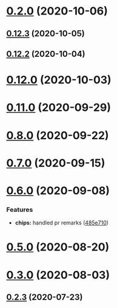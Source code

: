 # [0.2.0](https://github.com/material-components/material-components-web-components/compare/v0.12.3...v0.2.0) (2020-10-06)



## [0.12.3](https://github.com/material-components/material-components-web-components/compare/v0.12.2...v0.12.3) (2020-10-05)



## [0.12.2](https://github.com/material-components/material-components-web-components/compare/v0.12.1...v0.12.2) (2020-10-04)



# [0.12.0](https://github.com/material-components/material-components-web-components/compare/v0.11.0...v0.12.0) (2020-10-03)



# [0.11.0](https://github.com/material-components/material-components-web-components/compare/v0.10.0...v0.11.0) (2020-09-29)



# [0.8.0](https://github.com/material-components/material-components-web-components/compare/v0.7.0...v0.8.0) (2020-09-22)



# [0.7.0](https://github.com/material-components/material-components-web-components/compare/v0.6.0...v0.7.0) (2020-09-15)



# [0.6.0](https://github.com/material-components/material-components-web-components/compare/v0.5.0...v0.6.0) (2020-09-08)


### Features

* **chips:** handled pr remarks ([485e710](https://github.com/material-components/material-components-web-components/commit/485e7101c8669ea84aba62e97ac0f4ae2cfead64))



# [0.5.0](https://github.com/material-components/material-components-web-components/compare/v0.4.0...v0.5.0) (2020-08-20)



# [0.3.0](https://github.com/material-components/material-components-web-components/compare/v0.2.4...v0.3.0) (2020-08-03)



## [0.2.3](https://github.com/material-components/material-components-web-components/compare/v0.2.2...v0.2.3) (2020-07-23)



